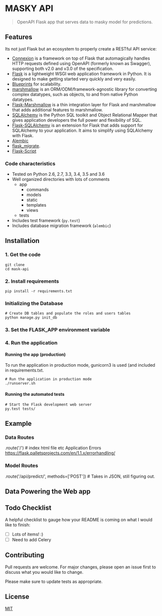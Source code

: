 # MASKY API

> OpenAPI Flask app that serves data to masky model for predictions.

## Features

Its not just Flask but an ecosystem to properly create a RESTful API service:

- [Connexion](https://connexion.readthedocs.io/en/latest/index.html) is a framework on top of Flask that automagically handles HTTP requests defined using OpenAPI (formerly known as Swagger), supporting both v2.0 and v3.0 of the specification.
- [Flask](https://flask.palletsprojects.com/en/1.1.x/) is a lightweight WSGI web application framework in Python. It is designed to make getting started very quickly and very easily.
- [Blueprints](https://flask.palletsprojects.com/en/1.0.x/blueprints/) for scalability.
- [marshmallow](https://marshmallow.readthedocs.io/en/stable/) is an ORM/ODM/framework-agnostic library for converting complex datatypes, such as objects, to and from native Python datatypes.
- [Flask-Marshmallow](https://flask-marshmallow.readthedocs.io/en/latest/) is a thin integration layer for Flask and marshmallow that adds additional features to marshmallow.
- [SQLAlchemy](https://www.sqlalchemy.org/library.html) is the Python SQL toolkit and Object Relational Mapper that gives application developers the full power and flexibility of SQL.
- [Flask-SQLAlchemy](https://flask-sqlalchemy.palletsprojects.com/en/2.x/) is an extension for Flask that adds support for SQLAlchemy to your application. It aims to simplify using SQLAlchemy with Flask.
- [Alembic](http://alembic.zzzcomputing.com/)
- [flask_migrate](https://flask-migrate.readthedocs.io/en/latest/).
- [Flask-Script](https://flask-script.readthedocs.io/)

### Code characteristics

- Tested on Python 2.6, 2.7, 3.3, 3.4, 3.5 and 3.6
- Well organized directories with lots of comments
  - app
    - commands
    - models
    - static
    - templates
    - views
  - tests
- Includes test framework (`py.test`)
- Includes database migration framework (`alembic`)

## Installation

### 1. Get the code

    git clone
    cd mask-api

### 2. Install requirements

    pip install -r requirements.txt

### Initializing the Database

    # Create DB tables and populate the roles and users tables
    python manage.py init_db

### 3. Set the FLASK_APP environment variable

### 4. Run the application

#### Running the app (production)

To run the application in production mode, gunicorn3 is used (and included in requirements.txt.

    # Run the application in production mode
    ./runserver.sh

#### Running the automated tests

    # Start the Flask development web server
    py.test tests/

## Example

### Data Routes

.route('/') # index html file
etc
Application Errors https://flask.palletsprojects.com/en/1.1.x/errorhandling/

### Model Routes

.route('/api/predict/', methods=['POST']) # Takes in JSON, still figuring out.

## Data Powering the Web app

## Todo Checklist

A helpful checklist to gauge how your README is coming on what I would like to finish:

- [ ] Lots of items! :)
- [ ] Need to add Celery

## Contributing

Pull requests are welcome. For major changes, please open an issue first to discuss what you would like to change.

Please make sure to update tests as appropriate.

## License

[MIT](https://choosealicense.com/licenses/mit/)
